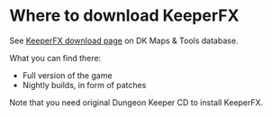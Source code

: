 # Where to download KeeperFX #

See <a href='http://keeper.lubiki.pl/html/dk_keeperfx_dwnld.php'>KeeperFX download page</a> on DK Maps & Tools database.

What you can find there:
  * Full version of the game
  * Nightly builds, in form of patches

Note that you need original Dungeon Keeper CD to install KeeperFX.